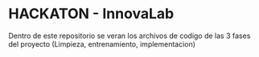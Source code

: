 # HACKATON - InnovaLab
Dentro de este repositorio se veran los archivos de codigo de las 3 fases del proyecto (Limpieza, entrenamiento, implementacion)
